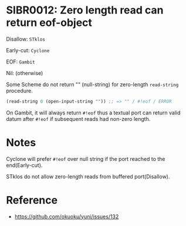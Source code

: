 SIBR0012: Zero length read can return eof-object
================================================

Disallow: `STklos`

Early-cut: `Cyclone`

EOF: `Gambit`

Nil: (otherwise)

Some Scheme do not return "" (null-string) for zero-length `read-string` procedure.

```scheme
(read-string 0 (open-input-string "")) ;; => "" / #!eof / ERROR
```

On Gambit, it will always return `#!eof` thus a textual port can return
valid datum after `#!eof` if subsequent reads had non-zero length.

Notes
=====

Cyclone will prefer `#!eof` over null string if the port reached to the end(Early-cut).

STklos do not allow zero-length reads from buffered port(Disallow).


Reference
=========

* https://github.com/okuoku/yuni/issues/132
